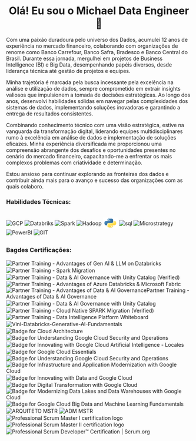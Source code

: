 <h1 align="center">Olá! Eu sou o Michael  Data Engineer👋</h1>

Com uma paixão duradoura pelo universo dos Dados, acumulei 12 anos de experiência no mercado financeiro, colaborando com organizações de renome como Banco Carrefour, Banco Safra, Bradesco e Banco Central do Brasil. Durante essa jornada, mergulhei em projetos de Business Intelligence (BI) e Big Data, desempenhando papéis diversos, desde liderança técnica até gestão de projetos e equipes.

Minha trajetória é marcada pela busca incessante pela excelência na análise e utilização de dados, sempre comprometido em extrair insights valiosos que impulsionem a tomada de decisões estratégicas. Ao longo dos anos, desenvolvi habilidades sólidas em navegar pelas complexidades dos sistemas de dados, implementando soluções inovadoras e garantindo a entrega de resultados consistentes.

Combinando conhecimento técnico com uma visão estratégica, estive na vanguarda da transformação digital, liderando equipes multidisciplinares rumo à excelência em análise de dados e implementação de soluções eficazes. Minha experiência diversificada me proporcionou uma compreensão abrangente dos desafios e oportunidades presentes no cenário do mercado financeiro, capacitando-me a enfrentar os mais complexos problemas com criatividade e determinação.

Estou ansioso para continuar explorando as fronteiras dos dados e contribuir ainda mais para o avanço e sucesso das organizações com as quais colaboro.


<h3>Habilidades Técnicas:</h3>
<div style="display: inline_block"><br>
  <img align="center" alt="GCP" height="50" width="50" src="https://cdn.jsdelivr.net/gh/devicons/devicon@latest/icons/googlecloud/googlecloud-original-wordmark.svg" />
  <img align="center" alt="Databriks" height="40" width="50" src="https://upload.wikimedia.org/wikipedia/commons/6/63/Databricks_Logo.png" />
  <img align="center" alt="Spark" height="30" width="40" src="https://cdn.jsdelivr.net/gh/devicons/devicon@latest/icons/apachespark/apachespark-original-wordmark.svg" />
  <img align="center" alt="Hadoop" height="30" width="40" src="https://cdn.jsdelivr.net/gh/devicons/devicon@latest/icons/hadoop/hadoop-original.svg" />
  <img align="center" alt="Python" height="30" width="40" src="https://raw.githubusercontent.com/devicons/devicon/master/icons/python/python-original.svg" />
  <img align="center" alt="sql" height="30" width="40" src="https://cdn.jsdelivr.net/gh/devicons/devicon@latest/icons/azuresqldatabase/azuresqldatabase-original.svg" />
  <img align="center" alt="Microstrategy" height="40" width="40" src="https://microstrategy.github.io/Images/microstrategy-logo_small.png" />        
  <img align="center" alt="PowerBI" height="30" width="25" src="https://github.com/microsoft/PowerBI-Icons/blob/main/PNG/Power-BI.png" />
  <img align="center" alt="GIT" height="40" width="40" src="https://cdn.jsdelivr.net/gh/devicons/devicon@latest/icons/git/git-original-wordmark.svg" />
          
  


</div>
  
  ##
  
<h3>Bagdes Certificações:</h3>
<div>
  <!-- DATABRICKS -->
  <img align="center" alt="Partner Training - Advantages of Gen AI & LLM on Databricks" height="100" width="100" src="https://templates.images.credential.net/17163228837192973624664160353158.png"/>
  <img align="center" alt="Partner Training - Spark Migration" height="100" width="95" src="https://templates.images.credential.net/16962567203555310153951704515037.png"/> 
  <img align="center" alt="Partner Training - Data & AI Governance with Unity Catalog (Verified)" height="100" width="125" src="https://templates.images.credential.net/17002471942629199264593338486123.png"/> 
  <img align="center" alt="Partner Training - Advantages of Azure Databricks & Microsoft Fabric" height="100" width="100" src="https://templates.images.credential.net/17109442208252697545205037826785.png"/> 
  <img align="center" alt="Partner Training - Advantages of Data & AI GovernancePartner Training - Advantages of Data & AI Governance" height="100" width="100" src="https://templates.images.credential.net/17103466893478873584840314430893.png"/> 
  <img align="center" alt="Partner Training - Data & AI Governance with Unity Catalog" height="100" width="95" src="https://templates.images.credential.net/16995540066353245510658172296133.png"/> 
  <img align="center" alt="Partner Training - Cloud Native SPARK Migration (Verified)" height="100" width="125" src="https://templates.images.credential.net/16972237521372597625490368853850.png"/> 
  <img align="center" alt="Partner Training - Data Intelligence Platform Whiteboard" height="100" width="100" src="https://templates.images.credential.net/17056981249700054919399448246802.png"/> 
  <img align="center" alt="Vini-Databricks-Generative-AI-Fundamentals" height="100" width="95" src="https://templates.images.credential.net/16859822715825555912981627624259.png"/> 
    <!-- GCP -->
  <img align="center" alt="Badge for Cloud Architecture" height="95" width="95" src="https://cdn.qwiklabs.com/VB4DlNGx2WUyGd9cUpF7Ci8Y9dFCglBTmKzLQMlPQNQ%3D"/>
  <img align="center" alt="Badge for Understanding Google Cloud Security and Operations" height="95" width="95" src="https://cdn.qwiklabs.com/aZCEW8kX8F55jslLqdJtFXlRc0GIDr%2F0gWQ4rM0USI8%3D"/>
  <img align="center" alt="Badge for Innovating with Google Cloud Artificial Intelligence - Locales" height="95" width="95" src="https://cdn.qwiklabs.com/BE8REkXBxPmNergSJD4C8Cqvcr08P0fJ5CbIES8s8sY%3D"/>
  <img align="center" alt="Badge for Google Cloud Essentials" height="95" width="95" src="https://cdn.qwiklabs.com/xRejIPM4k6VgI8%2B%2B2Nz5bFHFx8PwK0nn9oQofkJOsS4%3D"/>
  <img align="center" alt="Badge for Understanding Google Cloud Security and Operations" height="95" width="95" src="https://cdn.qwiklabs.com/aZCEW8kX8F55jslLqdJtFXlRc0GIDr%2F0gWQ4rM0USI8%3D"/>
  <img align="center" alt="Badge for Infrastructure and Application Modernization with Google Cloud" height="95" width="95" src="https://cdn.qwiklabs.com/%2Fxcpth70v6mWHIIb%2F7rXBgYrpV7iqBomHIjCTreb1js%3D"/>
  <img align="center" alt="Badge for Innovating with Data and Google Cloud" height="95" width="95" src="https://cdn.qwiklabs.com/FlMXLCtCFBfU7EMZ4LMcRRCU%2FAeIQFhIl1HHg1aE%2FrA%3D"/>
  <img align="center" alt="Badge for Digital Transformation with Google Cloud" height="95" width="95" src="https://cdn.qwiklabs.com/8e%2BkAIqvOauBq2p2%2Fmu%2F0Als3nSv%2B9nl7VGC873FIkQ%3D"/>
  <img align="center" alt="Badge for Modernizing Data Lakes and Data Warehouses with Google Cloud" height="95" width="95" src="https://cdn.qwiklabs.com/lKBeRD%2Fo6O9P3Z%2FoxinIm5Q6GYXnkcyzlQF7zchIr7c%3D"/>
  <img align="center" alt="Badge for Google Cloud Big Data and Machine Learning Fundamentals" height="95" width="95" src="https://cdn.qwiklabs.com/f0MnpGPYau4o4uLGU4HOsSzBs8t%2BDDZR1%2BbxVfZ7SXQ%3D"/>
  <!-- MSTR -->
  <img align="center" alt="ARQUITETO MSTR" height="100" width="95" src="https://templates.images.credential.net/16673987859842744977930091770866.png"/>
  <img align="center" alt="ADM MSTR" height="100" width="95" src="https://templates.images.credential.net/16673973909619016633457283696747.png"/>
    <!-- SCRUM -->
  <img align="center" alt="Professional Scrum Master I certification logo" height="100" width="95" src="https://static.scrum.org/web/badges/badge-09173b39-cedf-4321-88b6-ce0acdfb5a70.svg"/>
  <img align="center" alt="Professional Scrum Master II certification logo" height="100" width="95" src="https://static.scrum.org/web/badges/badge-dd91d4dd-f590-4a51-ab9e-9d7e3aa866a6.svg"/> 
  <img align="center" alt="Professional Scrum Developer™ Certification | Scrum.org" height="100" width="95" src="https://scrumorg-website-prod.s3.amazonaws.com/drupal/inline-images/2022-09/asset_39psd.png"/> 
</div>

  ##
 



<!--
  DICAS:
  Site para badges: https://dev.to/envoy_/150-badges-for-github-pnk
  Site para logos: https://devicon.dev/
  -->
